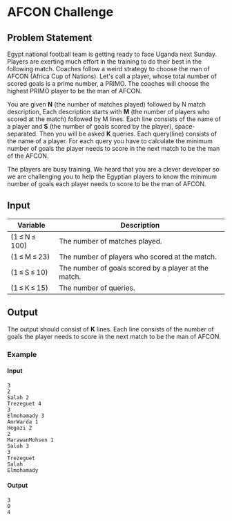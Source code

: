 # AFCON Challenge

## Problem Statement

Egypt national football team is getting ready to face Uganda next Sunday. Players are exerting much effort in the training to do their best in the following match. Coaches follow a weird strategy to choose the man of AFCON (Africa Cup of Nations). Let's call a player, whose total number of scored goals is a prime number, a PRIMO. The coaches will choose the highest PRIMO player to be the man of AFCON.

You are given **N** (the number of matches played) followed by N match description, Each description starts with **M** (the number of players who scored at the match) followed by M lines. Each line consists of the name of a player and **S** (the number of goals scored by the player), space-separated. Then you will be asked **K** queries. Each query(line) consists of the name of a player. For each query you have to calculate the minimum number of goals the player needs to score in the next match to be the man of the AFCON.

The players are busy training. We heard that you are a clever developer so we are challenging you to help the Egyptian players to know the minimum number of goals each player needs to score to be the man of AFCON.

## Input

Variable | Description
--- | ---
(1 ≤ N ≤ 100) | The number of matches played.  
(1 ≤ M ≤ 23) | The number of players who scored at the match.  
(1 ≤ S ≤ 10) | The number of goals scored by a player at the match.  
(1 ≤ K ≤ 15) | The number of queries.

## Output

The output should consist of **K** lines. Each line consists of the number of goals the player needs to score in the next match to be the man of AFCON.

### Example

#### Input

```text
3
2
Salah 2
Trezeguet 4
3
Elmohamady 3
AmrWarda 1
Hegazi 2
2
MarawanMohsen 1
Salah 3
3
Trezeguet
Salah
Elmohamady
```

#### Output

```text
3
0
4
```
